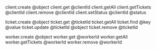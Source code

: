 client.create @object
client.get @clientId
client.getAll
client.getTickets @clientId
client.remove @clientId
client.setStatus @clientId @status

ticket.create @object
ticket.get @ticketId
ticket.getAll 
ticket.find @key @value
ticket.update @ticketId @object
ticket.remove @ticketId

worker.create @object
worker.get @workerId
worker.getAll
worker.getTickets @workerId
worker.remove @workerId
